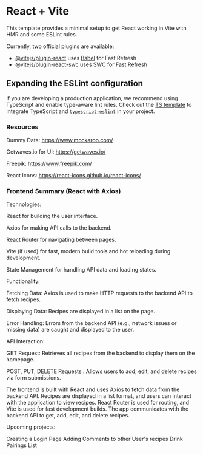 # React + Vite

This template provides a minimal setup to get React working in Vite with HMR and some ESLint rules.

Currently, two official plugins are available:

- [@vitejs/plugin-react](https://github.com/vitejs/vite-plugin-react/blob/main/packages/plugin-react/README.md) uses [Babel](https://babeljs.io/) for Fast Refresh
- [@vitejs/plugin-react-swc](https://github.com/vitejs/vite-plugin-react-swc) uses [SWC](https://swc.rs/) for Fast Refresh

## Expanding the ESLint configuration

If you are developing a production application, we recommend using TypeScript and enable type-aware lint rules. Check out the [TS template](https://github.com/vitejs/vite/tree/main/packages/create-vite/template-react-ts) to integrate TypeScript and [`typescript-eslint`](https://typescript-eslint.io) in your project.


### Resources
Dummy Data:
https://www.mockaroo.com/

Getwaves.io for UI:
https://getwaves.io/

Freepik:
https://www.freepik.com/

React Icons: 
https://react-icons.github.io/react-icons/

### Frontend Summary (React with Axios)
Technologies:

React for building the user interface.

Axios for making API calls to the backend.

React Router for navigating between pages.

Vite (if used) for fast, modern build tools and hot reloading during development.

State Management for handling API data and loading states.

Functionality:

Fetching Data: Axios is used to make HTTP requests to the backend API to fetch recipes.

Displaying Data: Recipes are displayed in a list on the page.

Error Handling: Errors from the backend API (e.g., network issues or missing data) are caught and displayed to the user.

API Interaction:

GET Request: Retrieves all recipes from the backend to display them on the homepage.

POST, PUT, DELETE Requests : Allows users to add, edit, and delete recipes via form submissions.


The frontend is built with React and uses Axios to fetch data from the backend API. Recipes are displayed in a list format, and users can interact with the application to view recipes. React Router is used for routing, and Vite is used for fast development builds. The app communicates with the backend API to get, add, edit, and delete recipes.

Upcoming projects: 

Creating a Login Page
Adding Comments to other User's recipes
Drink Pairings List